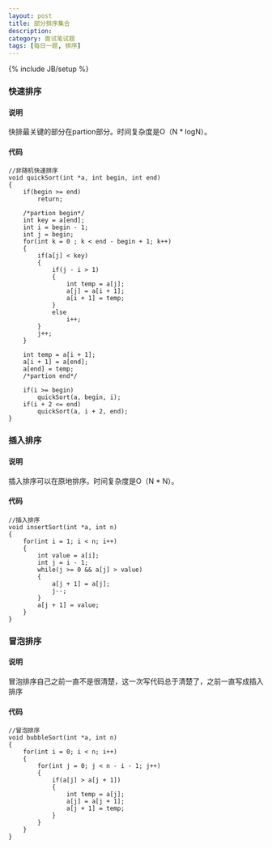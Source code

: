 ```yaml
---
layout: post
title: 部分排序集合
description: 
category: 面试笔试题
tags: [每日一题, 排序]
---
```

{% include JB/setup %}

### 快速排序
#### 说明
快排最关键的部分在partion部分。时间复杂度是O（N * logN）。
#### 代码
	//非随机快速排序
	void quickSort(int *a, int begin, int end)
	{
		if(begin >= end)
			return;
	
		/*partion begin*/
		int key = a[end];
		int i = begin - 1;
		int j = begin;
		for(int k = 0 ; k < end - begin + 1; k++)
		{
			if(a[j] < key)
			{
				if(j - i > 1)
				{
					int temp = a[j];
					a[j] = a[i + 1];
					a[i + 1] = temp;
				}
				else
					i++;
			}
			j++;
		}
	
		int temp = a[i + 1];
		a[i + 1] = a[end];
		a[end] = temp;
		/*partion end*/
	
		if(i >= begin)
			quickSort(a, begin, i);
		if(i + 2 <= end)
			quickSort(a, i + 2, end);
	}

### 插入排序
#### 说明
插入排序可以在原地排序。时间复杂度是O（N * N）。
#### 代码
	//插入排序
	void insertSort(int *a, int n)
	{
		for(int i = 1; i < n; i++)
		{
			int value = a[i];
			int j = i - 1;
			while(j >= 0 && a[j] > value)
			{
				a[j + 1] = a[j];
				j--;
			}
			a[j + 1] = value;
		}
	}

### 冒泡排序
#### 说明
冒泡排序自己之前一直不是很清楚，这一次写代码总于清楚了，之前一直写成插入排序
#### 代码
	//冒泡排序
	void bubbleSort(int *a, int n)
	{
		for(int i = 0; i < n; i++)
		{
			for(int j = 0; j < n - i - 1; j++)
			{
				if(a[j] > a[j + 1])
				{
					int temp = a[j];
					a[j] = a[j + 1];
					a[j + 1] = temp;
				}
			}
		}
	}